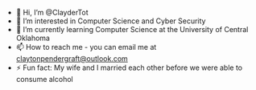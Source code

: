 - 👋 Hi, I’m @ClayderTot
- 👀 I’m interested in Computer Science and Cyber Security
- 🌱 I’m currently learning Computer Science at the University of Central Oklahoma
- 📫 How to reach me - you can email me at claytonpendergraft@outlook.com
- ⚡ Fun fact: My wife and I married each other before we were able to consume alcohol

<!---
ClayderTot/ClayderTot is a ✨ special ✨ repository because its `README.md` (this file) appears on your GitHub profile.
You can click the Preview link to take a look at your changes.
--->
